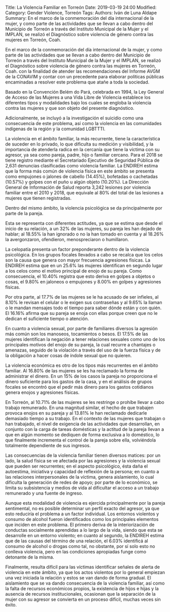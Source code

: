 Title: La Violencia Familiar en Torreón
Date: 2019-03-19 24:00
Modified: 
Category: Gender Violence, Torreón
Tags: 
Authors: Iván de Luna Aldape
Summary: En el marco de la conmemoración del día internacional de la mujer, y como parte de las actividades que se llevan a cabo dentro del Municipio de Torreón a través del Instituto Municipal de la Mujer y el IMPLAN, se realizó el Diagnóstico sobre violencia de género contra las mujeres en Torreón, Coah.

En el marco de la conmemoración del día internacional de la mujer, y como parte de las actividades que se llevan a cabo dentro del Municipio de Torreón a través del Instituto Municipal de la Mujer y el IMPLAN, se realizó el Diagnóstico sobre violencia de género contra las mujeres en Torreón, Coah. con la finalidad de atender las recomendaciones del Informe AVGM de la CONAVIM y contar con un precedente para elaborar políticas públicas encaminadas a resolver este problema que atañe a toda la sociedad.

Basado en la Convención Belém do Pará, celebrada en 1994, la Ley General de Acceso de las Mujeres a una Vida Libre de Violencia establece los diferentes tipos y modalidades bajo los cuales se engloba la violencia contra las mujeres y que son objeto del presente diagnóstico.

Adicionalmente, se incluyó a la investigación el suicidio como una consecuencia de este problema, así como la violencia en las comunidades indígenas de la región y la comunidad LGBTTTI.

La violencia en el ámbito familiar, la más recurrente, tiene la característica de suceder en lo privado, lo que dificulta su medición y visibilidad, y la importancia de atenderla radica en la cercanía que tiene la víctima con su agresor, ya sea como pareja, padre, hijo o familiar cercano. Para el 2018 se tiene registro mediante el Secretariado Ejecutivo de Seguridad Pública de 2,631 denuncias clasificadas como violencia familiar. La ENDIREH estima que la forma más común de violencia física en este ámbito se presenta como empujones o jalones de cabello (14.45%), bofetadas o cachetadas (10.57%) y golpes con el puño u algún objeto (10.20%). La Dirección General de Información de Salud reporta 3,242 lesiones por violencia familiar entre el 2010 y 2018, que equivale al 80% del total de las lesiones a mujeres que tienen registradas.

Dentro del mismo ámbito, la violencia psicológica se da principalmente por parte de la pareja.

Esta se representa con diferentes actitudes, ya que se estima que desde el inicio de su relación, a un 32% de las mujeres, su pareja les han dejado de hablar; al 18.55% la han ignorado o no la han tomado en cuenta y al 18.26% la avergonzaron, ofendieron, menospreciaron o humillaron.

La celopatía presenta un factor preponderante dentro de la violencia psicológica. En los grupos focales llevados a cabo se recalca que los celos son la causa que genera con mayor frecuencia agresiones físicas. La ENDIREH estima que en un 25.6% las mujeres identifican en segundo lugar a los celos como el motivo principal de enojo de su pareja. Como consecuencia, el 10.40% registra que esto deriva en golpes a objetos o cosas, el 9.80% en jaloneos o empujones y 8.00% en golpes y agresiones físicas.

Por otra parte, al 17.7% de las mujeres se le ha acusado de ser infieles, al 8.10% le revisan el celular o le exigen sus contraseñas y al 9.65% la llaman o le mandan mensajes todo el tiempo para saber dónde están y con quién. El 16.16% afirma que su pareja se enoja con ellas porque creen que no le dedican el suficiente tiempo o atención.

En cuanto a violencia sexual, por parte de familiares diversos la agresión más común son los manoseos, tocamientos o besos. El 17.5% de las mujeres identifican la negación a tener relaciones sexuales como uno de los principales motivos del enojo de su pareja, la cual recurre a chantajes o amenazas, seguido de la violación a través del uso de la fuerza física y de la obligación a hacer cosas de índole sexual que no quieren.

La violencia económica es otro de los tipos más recurrentes en el ámbito familiar. Al 16.80% de las mujeres se les ha reclamado la forma de administrar el dinero. En un 15% de los casos la pareja no proporciona el dinero suficiente para los gastos de la casa, y en el análisis de grupos focales se encontró que el pedir más dinero para los gastos cotidianos genera enojos y agresiones físicas.

En Torreón, al 10.71% de las mujeres se les restringe o prohíbe llevar a cabo trabajo remunerado. En una magnitud similar, el hecho de que trabajen provoca enojos en su pareja y al 13.81% le han reclamado dedicarle demasiado tiempo a su trabajo. En el contexto de las mujeres que trabajan o han trabajado, el nivel de exigencia de las actividades que desarrollan, en conjunto con la carga de tareas domésticas y la actitud de la pareja llevan a que en algún momento se dediquen de forma exclusiva a lo doméstico, lo que finalmente incrementa el control de la pareja sobre ella, volviéndola totalmente dependiente de sus ingresos.

Las consecuencias de la violencia familiar tienen diversos matices: por un lado, la salud física se ve afectada por las agresiones y la violencia sexual que pueden ser recurrentes; en el aspecto psicológico, ésta daña el autoestima, iniciativa y capacidad de reflexión de la persona; en cuanto a las relaciones interpersonales de la víctima, genera aislamiento, lo cual dificulta la generación de redes de apoyo; por parte de lo económico, se limita su subsistencia y medios de vida al dificultar el acceso a un trabajo remunerado y una fuente de ingreso.

Aunque esta modalidad de violencia es ejercida principalmente por la pareja sentimental, no es posible determinar un perfil exacto del agresor, ya que esto reduciría el problema a un factor individual. Los entornos violentos y consumo de alcohol fueron identificados como los principales elementos que inciden en este problema. El primero deriva de la interiorización de conductas socialmente aprendidas a lo largo de la vida, siendo que esta se desarrolle en un entorno violento; en cuanto al segundo, la ENDIREH estima que de las causas del término de una relación, el 6.03% identificá al consumo de alcohol o drogas como tal, no obstante, por sí solo esto no conlleva violencia, pero en las condiciones apropiadas funge como detonante de la misma.

Finalmente, resulta difícil para las víctimas identificar señales de alerta de violencia en este ámbito, ya que los actos violentos por lo general empiezan una vez iniciada la relación y estos se van dando de forma gradual. El aislamiento que se va dando consecuencia de la violencia familiar, así como la falta de recursos económicos propios, la existencia de hijos e hijas y la ausencia de recursos institucionales, ocasionan que la separación de la mujer con su agresor se convierta en un proceso difícil, muchas veces sin éxito.